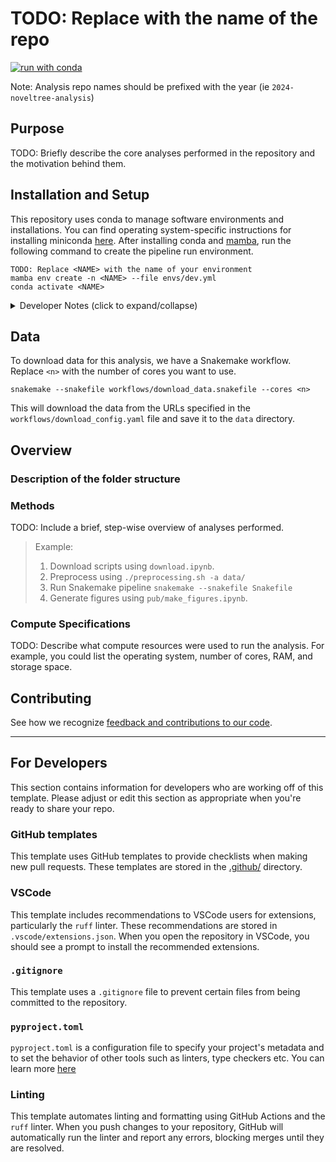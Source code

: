 # TODO: Replace with the name of the repo

[![run with conda](https://img.shields.io/badge/run%20with-conda-3EB049?labelColor=000000&logo=anaconda)](https://docs.conda.io/projects/miniconda/en/latest/)

Note: Analysis repo names should be prefixed with the year (ie `2024-noveltree-analysis`)

## Purpose

TODO: Briefly describe the core analyses performed in the repository and the motivation behind them.

## Installation and Setup

This repository uses conda to manage software environments and installations. You can find operating system-specific instructions for installing miniconda [here](https://docs.conda.io/projects/miniconda/en/latest/). After installing conda and [mamba](https://mamba.readthedocs.io/en/latest/), run the following command to create the pipeline run environment.

```{bash}
TODO: Replace <NAME> with the name of your environment
mamba env create -n <NAME> --file envs/dev.yml
conda activate <NAME>
```

<details><summary>Developer Notes (click to expand/collapse)</summary>

1. Install your pre-commit hooks:

    ```{bash}
    pre-commit install
    ```

    This installs the pre-commit hooks defined in your config (`./.pre-commit-config.yaml`).

2. Export your conda environment before sharing:

    As your project develops, the number of dependencies in your environment may increase. Whenever you install new dependencies (using either `pip install` or `mamba install`), you should update the environment file using the following command.

    ```{bash}
    conda env export --no-builds > envs/dev.yml
    ```

    `--no-builds` removes build specification from the exported packages to increase portability between different platforms.
</details>

## Data

To download data for this analysis, we have a Snakemake workflow. Replace `<n>` with the number of cores you want to use.

```{bash}
snakemake --snakefile workflows/download_data.snakefile --cores <n>
```

This will download the data from the URLs specified in the `workflows/download_config.yaml` file and save it to the `data` directory.



## Overview

### Description of the folder structure

### Methods

TODO: Include a brief, step-wise overview of analyses performed.

> Example:
>
> 1.  Download scripts using `download.ipynb`.
> 2.  Preprocess using `./preprocessing.sh -a data/`
> 3.  Run Snakemake pipeline `snakemake --snakefile Snakefile`
> 4.  Generate figures using `pub/make_figures.ipynb`.

### Compute Specifications

TODO: Describe what compute resources were used to run the analysis. For example, you could list the operating system, number of cores, RAM, and storage space.

## Contributing

See how we recognize [feedback and contributions to our code](https://github.com/Arcadia-Science/arcadia-software-handbook/blob/main/guides-and-standards/guide-credit-for-contributions.md).

---
## For Developers

This section contains information for developers who are working off of this template. Please adjust or edit this section as appropriate when you're ready to share your repo.

### GitHub templates
This template uses GitHub templates to provide checklists when making new pull requests. These templates are stored in the [.github/](./.github/) directory.

### VSCode
This template includes recommendations to VSCode users for extensions, particularly the `ruff` linter. These recommendations are stored in `.vscode/extensions.json`. When you open the repository in VSCode, you should see a prompt to install the recommended extensions.

### `.gitignore`
This template uses a `.gitignore` file to prevent certain files from being committed to the repository.

### `pyproject.toml`
`pyproject.toml` is a configuration file to specify your project's metadata and to set the behavior of other tools such as linters, type checkers etc. You can learn more [here](https://packaging.python.org/en/latest/guides/writing-pyproject-toml/)

### Linting
This template automates linting and formatting using GitHub Actions and the `ruff` linter. When you push changes to your repository, GitHub will automatically run the linter and report any errors, blocking merges until they are resolved.
